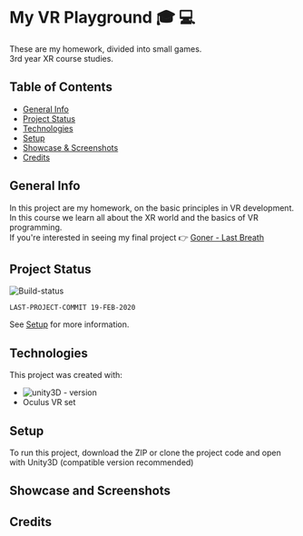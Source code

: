 # My VR Playground :mortar_board: :computer:

These are my homework, divided into small games.\
3rd year XR course studies.

## Table of Contents

* [General Info](#General-Info)
* [Project Status](#Project-Status)
* [Technologies](#Technologies)
* [Setup](#Setup)
* [Showcase & Screenshots](#Showcase-and-Screenshots)
* [Credits](#Credits)

## General Info

In this project are my homework, on the basic principles in VR development.
\
In this course we learn all about the XR world and the basics of VR programming.\
If you're interested in seeing my final project :point_right: [Goner - Last Breath](https://github.com/RoeiRubach/Goner-Last_Breath)

## Project Status

![Build-status](https://img.shields.io/badge/build-passing-green)
```
LAST-PROJECT-COMMIT 19-FEB-2020
```
See [Setup](#Setup) for more information.

## Technologies

This project was created with:

* ![unity3D - version](https://img.shields.io/badge/Unity3D-v2019.02.0f1-blue)
* Oculus VR set

## Setup

To run this project, download the ZIP or clone the project code and open with Unity3D (compatible version recommended)

## Showcase and Screenshots

## Credits
